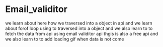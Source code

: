 # Email_validitor


we learn about here how we traversed into a object in api and we learn about forof loop using to traversed into a object and we also learn to to fetch the data from api using email validitor api thgis is also a free api and we also learn to to add loading gif when data is not come 
